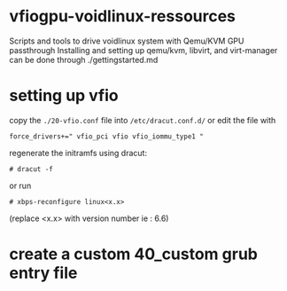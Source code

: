 # vfiogpu-voidlinux-ressources
Scripts and tools to drive  voidlinux system with Qemu/KVM GPU passthrough
Installing and setting up qemu/kvm, libvirt, and virt-manager can be done through ./gettingstarted.md

# setting up vfio
copy the `./20-vfio.conf` file into `/etc/dracut.conf.d/`
or edit the file with 
```
force_drivers+=" vfio_pci vfio vfio_iommu_type1 "
```
regenerate the initramfs using dracut:
```
# dracut -f
```
or run 
```
# xbps-reconfigure linux<x.x>
```
(replace <x.x> with version number ie : 6.6)

# create a custom 40_custom grub entry file
